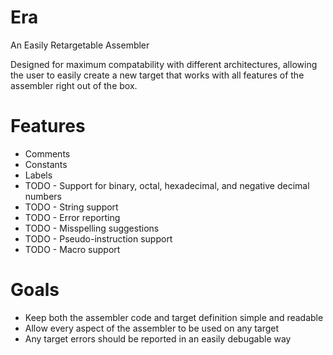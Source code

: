 # Era

An Easily Retargetable Assembler

Designed for maximum compatability with different architectures, allowing the user to easily create a new target that works with all features of the assembler right out of the box.


# Features

* Comments
* Constants
* Labels
* TODO - Support for binary, octal, hexadecimal, and negative decimal numbers
* TODO - String support
* TODO - Error reporting
* TODO - Misspelling suggestions
* TODO - Pseudo-instruction support
* TODO - Macro support


# Goals

* Keep both the assembler code and target definition simple and readable
* Allow every aspect of the assembler to be used on any target
* Any target errors should be reported in an easily debugable way
